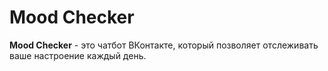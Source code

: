 # Mood Checker

**Mood Checker** - это чатбот ВКонтакте, который позволяет отслеживать ваше настроение каждый день.